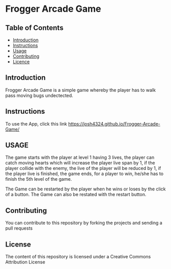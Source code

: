 Frogger Arcade Game
===============================

## Table of Contents
* [Introduction](#introduction)
* [Instructions](#instructions)
* [Usage](#usage)
* [Contributing](#contributing)
* [Licence](#usage)

## Introduction

Frogger Arcade Game is a simple game whereby the player has to walk pass moving bugs undectected.

## Instructions

To use the App, click this link https://josh4324.github.io/Frogger-Arcade-Game/

## USAGE

The game starts with the player at level 1 having 3 lives, the player can catch moving hearts which will increase the 
player live span by 1, if the player collide with the enemy, the live of the player will be reduced by 1, if the player
live is finished, the game ends, for a player to win, he/she has to finish the 5th level of the game.

The Game can be restarted by the player when he wins or loses by the click of a button.
The Game can also be restated with the restart button.

## Contributing

You can contribute to this repository by forking the projects and sending a pull requests

## License

The content of this repository is licensed under a Creative Commons Attribution License
